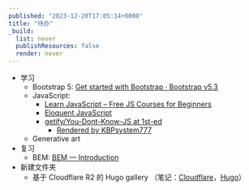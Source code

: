 ```yaml
---
published: "2023-12-20T17:05:14+0000"
title: "待办"
_build:
  list: never
  publishResources: false
  render: never
---
```

- 学习
  + Bootstrap 5: [Get started with Bootstrap · Bootstrap v5.3](https://getbootstrap.com/docs/5.3/getting-started/introduction/)
  + JavaScript:
    + [Learn JavaScript – Free JS Courses for Beginners](https://www.freecodecamp.org/news/learn-javascript-free-js-courses-for-beginners/)
    + [Eloquent JavaScript](https://eloquentjavascript.net/)
    + [getify/You-Dont-Know-JS at 1st-ed](https://github.com/getify/You-Dont-Know-JS/tree/1st-ed)
      + [Rendered by KBPsystem777](https://kbpsystem777.github.io/You-Dont-Know-JS/)
  + Generative art
- 复习
  + BEM: [BEM — Introduction](https://getbem.com/introduction/)
- 新建文件夹
  + 基于 Cloudflare R2 的 Hugo gallery （笔记：[Cloudflare](https://wiki.loikein.one/programming/cloudflare/)，[Hugo](https://wiki.loikein.one/programming/web/static-site/hugo-blogdown/)）
